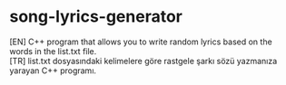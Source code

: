 # song-lyrics-generator

[EN]
C++ program that allows you to write random lyrics based on the words in the list.txt file.
<br>
[TR]
list.txt dosyasındaki kelimelere göre rastgele şarkı sözü yazmanıza yarayan C++ programı.

